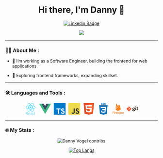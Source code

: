 <h1 align="center"> Hi there, I'm Danny 👋</h1>
<div id="header" align="center">
  
  [![Linkedin Badge](https://img.shields.io/badge/LinkedIn-blue?style=for-the-badge&logo=linkedin&logoColor=white)](https://www.linkedin.com/in/danny-vogel/)
  
</div>
<div id="header" align="center">
  <img src="https://media.giphy.com/media/gjrYDwbjnK8x36xZIO/giphy.gif" width="300"/>
</div>

---

### :man_technologist: About Me :
- :telescope: I’m working as a Software Engineer, building the frontend for web applications.

- :seedling: Exploring frontend frameworks, expanding skillset.

---

### :hammer_and_wrench: Languages and Tools :
<div align="center">
  <img src="https://github.com/devicons/devicon/blob/master/icons/react/react-original-wordmark.svg" title="React" alt="React" width="40" height="40"/>&nbsp;
  <img src="https://github.com/devicons/devicon/blob/master/icons/vuejs/vuejs-original.svg" title="Vue" **alt="Vue" width="40" height="40"/>&nbsp;
  <img src="https://github.com/devicons/devicon/blob/master/icons/typescript/typescript-original.svg" title="TypeScript" alt="TypeScript" width="40" height="40"/>&nbsp;
  <img src="https://github.com/devicons/devicon/blob/master/icons/javascript/javascript-original.svg" title="JavaScript" alt="JavaScript" width="40" height="40"/>&nbsp;
  <img src="https://github.com/devicons/devicon/blob/master/icons/html5/html5-original.svg" title="HTML5" alt="HTML" width="40" height="40"/>&nbsp;
  <img src="https://github.com/devicons/devicon/blob/master/icons/css3/css3-plain-wordmark.svg"  title="CSS3" alt="CSS" width="40" height="40"/>&nbsp;
  <img src="https://github.com/devicons/devicon/blob/master/icons/firebase/firebase-plain-wordmark.svg" title="Firebase" alt="Firebase" width="40" height="40"/>&nbsp;
  <img src="https://github.com/devicons/devicon/blob/master/icons/git/git-original-wordmark.svg" title="Git" **alt="Git" width="40" height="40"/>
</div>

---

### :fire: My Stats :
<div align="center">
  <img src="https://github-readme-stats.vercel.app/api?username=dannyvogel&show_icons=true&theme=blueberry" alt="Danny Vogel contribs" />
  
  [![Top Langs](https://github-readme-stats.vercel.app/api/top-langs/?username=dannyvogel&layout=compact&theme=vision-friendly-dark)](https://github.com/anuraghazra/github-readme-stats)
</div>
